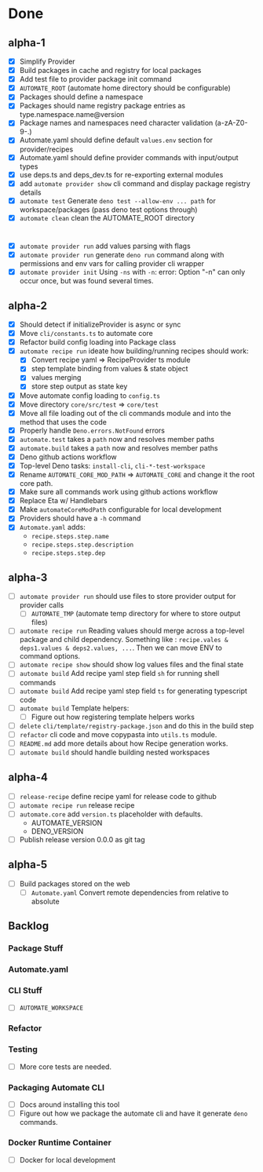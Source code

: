 # Done

## alpha-1
- [x] Simplify Provider
- [x] Build packages in cache and registry for local packages
- [x] Add test file to provider package init command
- [x] `AUTOMATE_ROOT` (automate home directory should be configurable)
- [x] Packages should define a namespace
- [x] Packages should name registry package entries as type.namespace.name@version
- [x] Package names and namespaces need character validation (a-zA-Z0-9-.)
- [x] Automate.yaml should define default `values.env` section for provider/recipes
- [x] Automate.yaml should define provider commands with input/output types
- [x] use deps.ts and deps_dev.ts for re-exporting external modules
- [x] add `automate provider show` cli command and display package registry details
- [x] `automate test` Generate `deno test --allow-env ... path` for workspace/packages (pass deno test options through)
- [x] `automate clean` clean the AUTOMATE_ROOT directory
#
- [x] `automate provider run` add values parsing with flags
- [x] `automate provider run` generate `deno run` command along with permissions and env vars for calling provider cli wrapper
- [x] `automate provider init` Using `-ns` with `-n`: error: Option "-n" can only occur once, but was found several times.

## alpha-2
- [x] Should detect if initializeProvider is async or sync
- [x] Move `cli/constants.ts` to automate core
- [x] Refactor build config loading into Package class
- [x] `automate recipe run` ideate how building/running recipes should work:
    - [x] Convert recipe yaml => RecipeProvider ts module
    - [x] step template binding from values & state object
    - [x] values merging
    - [x] store step output as state key

- [x] Move automate config loading to `config.ts`
- [x] Move directory `core/src/test` => `core/test`
- [x] Move all file loading out of the cli commands module and into the method that uses the code
- [x] Properly handle `Deno.errors.NotFound` errors
- [x] `automate.test` takes a `path` now and resolves member paths
- [x] `automate.build` takes a `path` now and resolves member paths
- [x] Deno github actions workflow
- [x] Top-level Deno tasks: `install-cli`, `cli-*-test-workspace`
- [x] Rename `AUTOMATE_CORE_MOD_PATH` => `AUTOMATE_CORE` and change it the root core path.
- [x] Make sure all commands work using github actions workflow
- [x] Replace Eta w/ Handlebars
- [x] Make `automateCoreModPath` configurable for local development
- [x] Providers should have a `-h` command
- [x] `Automate.yaml` adds:
    - `recipe.steps.step.name`
    - `recipe.steps.step.description`
    - `recipe.steps.step.dep`

## alpha-3
- [ ] `automate provider run` should use files to store provider output for provider calls
    - [ ] `AUTOMATE_TMP` (automate temp directory for where to store output files)
- [ ] `automate recipe run` Reading values should merge across a top-level package and child dependency. Something like : `recipe.vales & deps1.values & deps2.values, ...`. Then we can move ENV to command options.
- [ ] `automate recipe show` should show log values files and the final state
- [ ] `automate build` Add recipe yaml step field `sh` for running shell commands
- [ ] `automate build` Add recipe yaml step field `ts` for generating typescript code
- [ ] `automate build` Template helpers:
    - [ ] Figure out how registering template helpers works
- [ ] `delete` `cli/template/registry-package.json` and do this in the build step
- [ ] `refactor` cli code and move copypasta into `utils.ts` module.
- [ ] `README.md` add more details about how Recipe generation works.
- [ ] `automate build` should handle building nested workspaces

## alpha-4
- [ ] `release-recipe` define recipe yaml for release code to github
- [ ] `automate recipe run` release recipe
- [ ] `automate.core` add `version.ts` placeholder with defaults.
    - AUTOMATE_VERSION
    - DENO_VERSION
- [ ] Publish release version 0.0.0 as git tag

## alpha-5
- [ ] Build packages stored on the web
    - [ ] `Automate.yaml` Convert remote dependencies from relative to absolute

## Backlog

### Package Stuff
### Automate.yaml
### CLI Stuff
- [ ] `AUTOMATE_WORKSPACE`
### Refactor
### Testing
- [ ] More core tests are needed.
### Packaging Automate CLI
- [ ] Docs around installing this tool
- [ ] Figure out how we package the automate cli and have it generate `deno` commands.
### Docker Runtime Container
- [ ] Docker for local development
